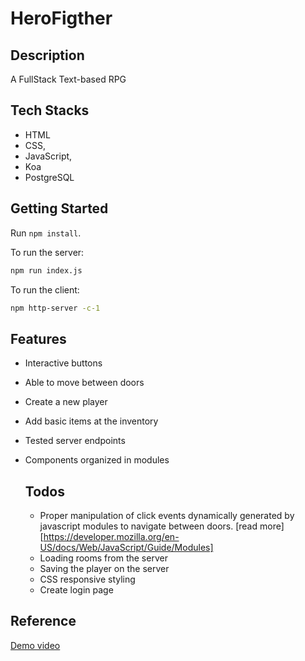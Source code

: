 # HeroFigther

## Description
A FullStack Text-based RPG

## Tech Stacks
- HTML
- CSS,
- JavaScript,
- Koa
- PostgreSQL

  
## Getting Started

Run `npm install`.

To run the server:

```bash
npm run index.js
```
To run the client:

```bash
npm http-server -c-1
```

## Features
- Interactive buttons
- Able to move between doors
- Create a new player
- Add basic items at the inventory
- Tested server endpoints
- Components organized in modules

  ## Todos
  - Proper manipulation of click events dynamically generated by javascript modules to navigate between doors. [read more][https://developer.mozilla.org/en-US/docs/Web/JavaScript/Guide/Modules]
  - Loading rooms from the server
  - Saving the player on the server
  - CSS responsive styling
  - Create login page

## Reference
[Demo video](https://www.youtube.com/watch?v=6kcrh7fVnqw)
